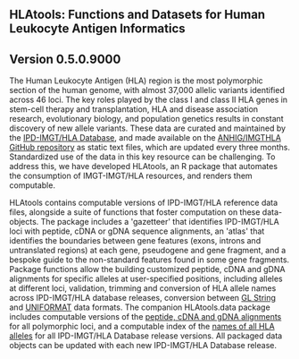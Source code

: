 ## HLAtools: Functions and Datasets for Human Leukocyte Antigen Informatics

## Version 0.5.0.9000

The Human Leukocyte Antigen (HLA) region is the most polymorphic section of the human genome, with almost 37,000 allelic variants identified across 46 loci. The key roles played by the class I and class II HLA genes in stem-cell therapy and transplantation, HLA and disease association research, evolutionary biology, and population genetics results in constant discovery of new allele variants. These data are curated and maintained by the [IPD-IMGT/HLA Database](https://www.ebi.ac.uk/ipd/imgt/hla/), and made available on the [ANHIG/IMGTHLA GitHub repository](https://github.com/ANHIG/IMGTHLA) as static text files, which are updated every three months. Standardized use of the data in this key resource can be challenging. To address this, we have developed HLAtools, an R package that automates the consumption of IMGT-IMGT/HLA resources, and renders them computable.   

HLAtools contains computable versions of IPD-IMGT/HLA reference data files, alongside a suite of functions that foster computation on these data-objects. The package includes a 'gazetteer' that identifies IPD-IMGT/HLA loci with peptide, cDNA or gDNA sequence alignments, an 'atlas' that identifies the boundaries between gene features (exons, introns and untranslated regions) at each gene, pseudogene and gene fragment, and a bespoke guide to the non-standard features found in some gene fragments. Package functions allow the building customized peptide, cDNA and gDNA alignments for specific alleles at user-specified positions, including alleles at different loci, validation, trimming and conversion of HLA allele names across IPD-IMGT/HLA database releases, conversion between [GL String](https://glstring.org) and [UNIFORMAT](https://hla-net.eu/tools/uniformate/) data formats. The companion HLAtools.data package includes computable versions of the [peptide, cDNA and gDNA alignments](https://github.com/ANHIG/IMGTHLA/tree/Latest/alignments) for all polymorphic loci, and a computable index of the [names of all HLA alleles](https://github.com/ANHIG/IMGTHLA/tree/Latest/allelelist) for all IPD-IMGT/HLA Database release versions. All packaged data objects can be updated with each new IPD-IMGT/HLA Database release. 
